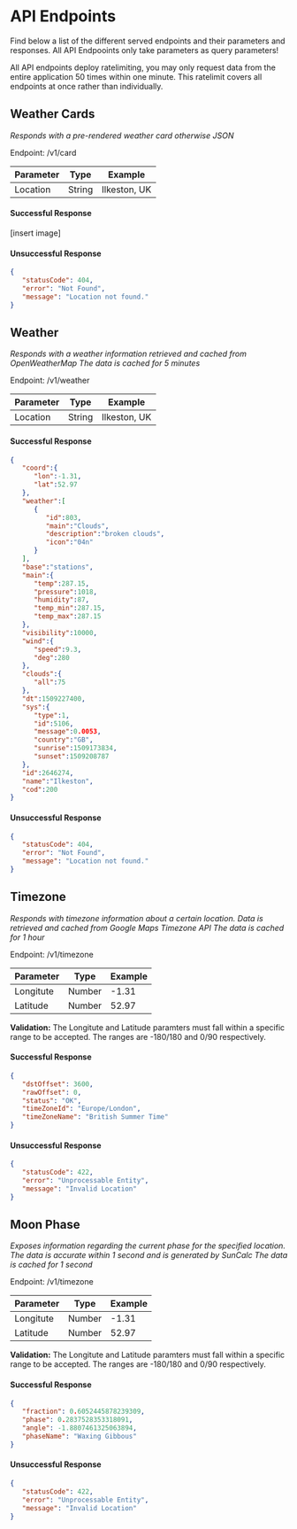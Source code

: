 ﻿# API Endpoints
Find below a list of the different served endpoints and their parameters and responses.
All API Endpooints only take parameters as query parameters!

All API endpoints deploy ratelimiting, you may only request data from the entire application 50 times within one minute.
This ratelimit covers all endpoints at once rather than individually.

## Weather Cards
*Responds with a pre-rendered weather card otherwise JSON*

Endpoint: /v1/card

| Parameter | Type   | Example      |
|-----------|--------|--------------|
| Location  | String | Ilkeston, UK |

#### Successful Response
[insert image]

#### Unsuccessful Response
```json
{
   "statusCode": 404,
   "error": "Not Found",
   "message": "Location not found."
}
```

## Weather
*Responds with a weather information retrieved and cached from OpenWeatherMap*
*The data is cached for 5 minutes*

Endpoint: /v1/weather

| Parameter | Type   | Example      |
|-----------|--------|--------------|
| Location  | String | Ilkeston, UK |

#### Successful Response
```json
{
   "coord":{
      "lon":-1.31,
      "lat":52.97
   },
   "weather":[
      {
         "id":803,
         "main":"Clouds",
         "description":"broken clouds",
         "icon":"04n"
      }
   ],
   "base":"stations",
   "main":{
      "temp":287.15,
      "pressure":1018,
      "humidity":87,
      "temp_min":287.15,
      "temp_max":287.15
   },
   "visibility":10000,
   "wind":{
      "speed":9.3,
      "deg":280
   },
   "clouds":{
      "all":75
   },
   "dt":1509227400,
   "sys":{
      "type":1,
      "id":5106,
      "message":0.0053,
      "country":"GB",
      "sunrise":1509173834,
      "sunset":1509208787
   },
   "id":2646274,
   "name":"Ilkeston",
   "cod":200
}
```

#### Unsuccessful Response
```json
{
   "statusCode": 404,
   "error": "Not Found",
   "message": "Location not found."
}
```

## Timezone
*Responds with timezone information about a certain location. Data is retrieved and cached from Google Maps Timezone API*
*The data is cached for 1 hour*

Endpoint: /v1/timezone

| Parameter | Type   | Example |
|-----------|--------|---------|
| Longitute | Number | -1.31   |
| Latitude  | Number | 52.97   |

**Validation:** The Longitute and Latitude paramters must fall within a specific range to be accepted. The ranges are -180/180 and 0/90 respectively.

#### Successful Response
```json
{
   "dstOffset": 3600,
   "rawOffset": 0,
   "status": "OK",
   "timeZoneId": "Europe/London",
   "timeZoneName": "British Summer Time"
}
```

#### Unsuccessful Response
```json
{
   "statusCode": 422,
   "error": "Unprocessable Entity",
   "message": "Invalid Location"
}
```

## Moon Phase
*Exposes information regarding the current phase for the specified location. The data is accurate within 1 second and is generated by SunCalc*
*The data is cached for 1 second*

Endpoint: /v1/timezone

| Parameter | Type   | Example |
|-----------|--------|---------|
| Longitute | Number | -1.31   |
| Latitude  | Number | 52.97   |

**Validation:** The Longitute and Latitude paramters must fall within a specific range to be accepted. The ranges are -180/180 and 0/90 respectively.

#### Successful Response
```json
{
   "fraction": 0.6052445878239309,
   "phase": 0.2837528353318091,
   "angle": -1.8807461325063894,
   "phaseName": "Waxing Gibbous"
}
```

#### Unsuccessful Response
```json
{
   "statusCode": 422,
   "error": "Unprocessable Entity",
   "message": "Invalid Location"
}
```